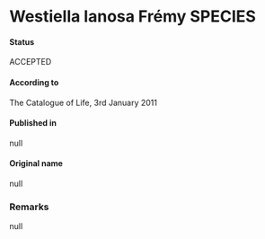 # Westiella lanosa Frémy SPECIES

#### Status
ACCEPTED

#### According to
The Catalogue of Life, 3rd January 2011

#### Published in
null

#### Original name
null

### Remarks
null